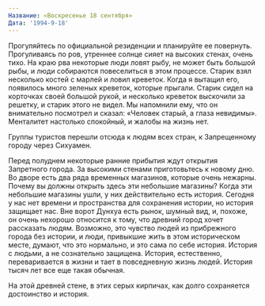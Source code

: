 ```yaml
---
Название: «Воскресенье 18 сентября»
Дата: '1994-9-18'
---
```


Прогуляйтесь по официальной резиденции и планируйте ее повернуть. Прогуливаясь по ров, утреннее солнце сияет на высоких стенах, очень тихо. На краю рва некоторые люди ловят рыбу, не может быть большой рыбы, и люди собираются повеселиться в этом процессе. Старик взял несколько костей с марлей и ловил креветок. Когда я вытащил его, появилось много зеленых креветок, которые прыгали. Старик сидел на корточках своей большой рукой, и несколько креветок выскочили за решетку, и старик этого не видел. Мы напомнили ему, что он внимательно посмотрел и сказал: «Человек старый, а глаза невидимы». Менталитет настолько спокойный, и жалобы на жизнь нет.

Группы туристов перешли отсюда к людям всех стран, к Запрещенному городу через Сихуамен.

Перед полуднем некоторые ранние прибытия ждут открытия Запретного города. За высокими стенами приготовьтесь к новому дню. Во дворе есть два ряда временных магазинов, которые очень нежарны. Почему вы должны открыть здесь эти небольшие магазины? Когда эти небольшие магазины ушли, у них действительно есть история. Сегодня у нас нет времени и пространства для сохранения истории, но история защищает нас. Вне ворот Дунхуа есть рынок, шумный вид, и, похоже, он очень нехорошо относится к тому, что древний город хочет рассказать людям. Возможно, это чувство людей из прибрежного города без истории, и люди, привыкшие жить в этом историческом месте, думают, что это нормально, и это сама по себе история. История с людьми, а не сознательно защищена. История, естественно, переваривается в жизни и тает в повседневную жизнь людей. История тысяч лет все еще такая обычная.

На этой древней стене, в этих серых кирпичах, как долго сохраняется достоинство и история.

